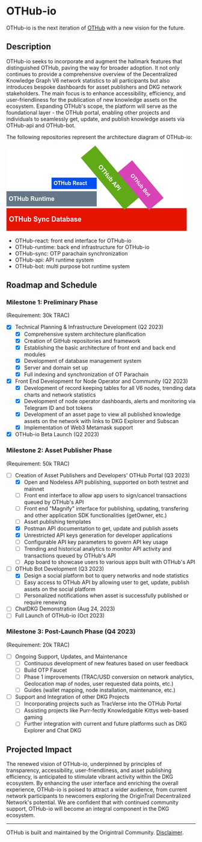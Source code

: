# OTHub-io

OTHub-io is the next iteration of [OTHub](https://github.com/OT-Hub/OTHub) with a new vision for the future.

## Description
OTHub-io seeks to incorporate and augment the hallmark features that distinguished OTHub, paving the way for broader adoption. It not only continues to provide a comprehensive overview of the Decentralized Knowledge Graph V6 network statistics to all participants but also introduces bespoke dashboards for asset publishers and DKG network stakeholders. The main focus is to enhance accessibility, efficiency, and user-friendliness for the publication of new knowledge assets on the ecosystem. Expanding OTHub's scope, the platform will serve as the foundational layer - the OTHub portal, enabling other projects and individuals to seamlessly get, update, and publish knowledge assets via OTHub-api and OTHub-bot.

The following repositories represent the architecture diagram of OTHub-io:

![Architecture Diagram](https://github.com/othub-io/.github/blob/main/profile/architectureDiagram.png)

- OTHub-react: front end interface for OTHub-io
- OTHub-runtime: back end infrastructure for OTHub-io
- OTHub-sync: OTP parachain synchronization
- OTHub-api: API runtime system
- OTHub-bot: multi purpose bot runtime system
## Roadmap and Schedule
### Milestone 1: Preliminary Phase
(Requirement: 30k TRAC)
- [x] Technical Planning & Infrastructure Development (Q2 2023)
  - [x] Comprehensive system architecture planification
  - [x] Creation of GitHub repositories and framework
  - [x] Establishing the basic architecture of front end and back end modules
  - [x] Development of database management system
  - [x] Server and domain set up
  - [x] Full indexing and synchronization of OT Parachain
- [x] Front End Development for Node Operator and Community (Q2 2023)
  - [x] Development of record keeping tables for all V6 nodes, trending data charts and network statistics
  - [x] Development of node operator dashboards, alerts and monitoring via Telegram ID and bot tokens
  - [x] Development of an asset page to view all published knowledge assets on the network with links to DKG Explorer and Subscan
  - [x] Implementation of Web3 Metamask support
- [x] OTHub-io Beta Launch (Q2 2023)
### Milestone 2: Asset Publisher Phase
(Requirement: 50k TRAC)
- [ ] Creation of Asset Publishers and Developers' OTHub Portal (Q3 2023)
  - [x] Open and Nodeless API publishing, supported on both testnet and mainnet
  - [ ] Front end interface to allow app users to sign/cancel transactions queued by OTHub's API
  - [ ] Front end "Magnify" interface for publishing, updating, transfering and other application SDK functionalities (getOwner, etc.)
  - [ ] Asset publishing templates
  - [x] Postman API documentation to get, update and publish assets
  - [x] Unrestricted API keys generation for developer applications
  - [ ] Configurable API key parameters to govern API key usage
  - [ ] Trending and historical analytics to monitor API activity and transactions queued by OTHub's API
  - [ ] App board to showcase users to various apps built with OTHub's API
- [ ] OTHub Bot Development (Q3 2023)
  - [x] Design a social platform bot to query networks and node statistics
  - [ ] Easy access to OTHub API by allowing user to get, update, publish assets on the social platform
  - [ ] Personalized notifications when asset is successfully published or require renewing
- [ ] ChatDKG Demonstration (Aug 24, 2023)
- [ ] Full Launch of OTHub-io (Oct 2023)
### Milestone 3: Post-Launch Phase (Q4 2023)
(Requirement: 20k TRAC)
- [ ] Ongoing Support, Updates, and Maintenance
  - [ ] Continuous development of new features based on user feedback
  - [ ] Build OTP Faucet
  - [ ] Phase 1 improvements (TRAC/USD conversion on network analytics, Geolocation map of nodes, user requested data points, etc.)
  - [ ] Guides (wallet mapping, node installation, maintenance, etc.)
- [ ] Support and Integration of other DKG Projects
  - [ ] Incorporating projects such as TracVerse into the OTHub Portal 
  - [ ] Assisting projects like Purr-fectly Knowledgable Kittys web-based gaming 
  - [ ] Further integration with current and future platforms such as DKG Explorer and Chat DKG

## Projected Impact
The renewed vision of OTHub-io, underpinned by principles of transparency, accessibility, user-friendliness, and asset publishing efficiency, is anticipated to stimulate vibrant activity within the DKG ecosystem. By enhancing the user interface and enriching the overall experience, OTHub-io is poised to attract a wider audience, from current network participants to newcomers exploring the OriginTrail Decentralized Network's potential. We are confident that with continued community support, OTHub-io will become an integral component in the DKG ecosystem. 
_____

OTHub is built and maintained by the Origintrail Community. [Disclaimer](https://github.com/othub-io/.github/blob/main/profile/DISCLAIMER.md).
